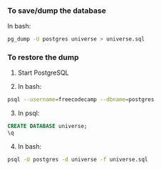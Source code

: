 ### To save/dump the database

In bash:
```bash
pg_dump -U postgres universe > universe.sql
```

### To restore the dump

1. Start PostgreSQL

2. In bash:
```bash
psql --username=freecodecamp --dbname=postgres
```

3. In psql:
```sql
CREATE DATABASE universe;
\q
```

4. In bash:
```bash
psql -U postgres -d universe -f universe.sql
```
